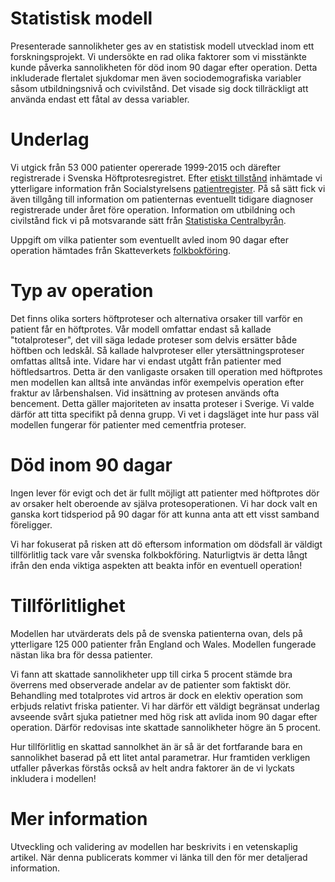 # Statistisk modell

Presenterade sannolikheter ges av en statistisk modell utvecklad inom ett forskningsprojekt.
Vi undersökte en rad olika faktorer som vi misstänkte kunde påverka sannolikheten för död inom 90 dagar efter operation.
Detta inkluderade flertalet sjukdomar men även sociodemografiska variabler såsom utbildningsnivå och cvivilstånd.
Det visade sig dock tillräckligt att använda endast ett fåtal av dessa variabler.


# Underlag

Vi utgick från 53 000 patienter opererade 1999-2015 och därefter registrerade i Svenska Höftprotesregistret.
Efter [etiskt tillstånd](https://etikprovningsmyndigheten.se/om-myndigheten/) inhämtade vi ytterligare information från Socialstyrelsens [patientregister](https://www.socialstyrelsen.se/statistik-och-data/register/alla-register/patientregistret/). 
På så sätt fick vi även tillgång till information om patienternas eventuellt tidigare diagnoser registrerade under året före operation. Information om utbildning och civilstånd fick vi på motsvarande sätt från [Statistiska Centralbyrån](https://www.scb.se/vara-tjanster/bestalla-mikrodata/vilka-mikrodata-finns/longitudinella-register/longitudinell-integrationsdatabas-for-sjukforsakrings--och-arbetsmarknadsstudier-lisa/).

Uppgift om vilka patienter som eventuellt avled inom 90 dagar efter operation hämtades från Skatteverkets [folkbokföring](https://www.skatteverket.se/foretagochorganisationer/myndigheter/informationsutbytemellanmyndigheter/navethamtauppgifteromfolkbokforing.4.18e1b10334ebe8bc80001754.html).


# Typ av operation

Det finns olika sorters höftproteser och alternativa orsaker till varför en patient får en höftprotes.
Vår modell omfattar endast så kallade "totalproteser", det vill säga ledade proteser som delvis ersätter både höftben och ledskål.
Så kallade halvproteser eller ytersättningsproteser omfattas alltså inte. 
Vidare har vi endast utgått från patienter med höftledsartros. Detta är den vanligaste orsaken till operation med höftprotes men modellen kan alltså inte användas inför exempelvis operation efter fraktur av lårbenshalsen.
Vid insättning av protesen används ofta bencement. Detta gäller majoriteten av insatta proteser i Sverige. Vi valde därför att titta specifikt på denna grupp. Vi vet i dagsläget inte hur pass väl modellen fungerar för patienter med cementfria proteser.


# Död inom 90 dagar

Ingen lever för evigt och det är fullt möjligt att patienter med höftprotes dör av orsaker helt oberoende av själva protesoperationen. Vi har dock valt en ganska kort tidsperiod på 90 dagar för att kunna anta att ett visst samband föreligger.

Vi har fokuserat på risken att dö eftersom information om dödsfall är väldigt tillförlitlig tack vare vår svenska folkbokföring.
Naturligtvis är detta långt ifrån den enda viktiga aspekten att beakta inför en eventuell operation!


# Tillförlitlighet

Modellen har utvärderats dels på de svenska patienterna ovan, dels på ytterligare 125 000 patienter från England och Wales.
Modellen fungerade nästan lika bra för dessa patienter.

Vi fann att skattade sannolikheter upp till cirka 5 procent stämde bra överrens med observerade andelar av de patienter som faktiskt dör. 
Behandling med totalprotes vid artros är dock en elektiv operation som erbjuds relativt friska patienter. 
Vi har därför ett väldigt begränsat underlag avseende svårt sjuka patietner med hög risk att avlida inom 90 dagar efter operation.
Därför redovisas inte skattade sannolikheter högre än 5 procent.

Hur tillförlitlig en skattad sannolkhet än är så är det fortfarande bara en sannolikhet baserad på ett litet antal parametrar.
Hur framtiden verkligen utfaller påverkas förstås också av helt andra faktorer än de vi lyckats inkludera i modellen!


# Mer information

Utveckling och validering av modellen har beskrivits i en vetenskaplig artikel. 
När denna publicerats kommer vi länka till den för mer detaljerad information.
